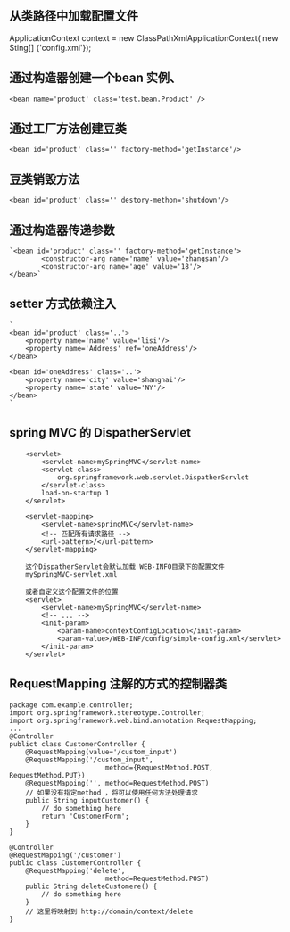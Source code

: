 
## 从类路径中加载配置文件

ApplicationContext context = new ClassPathXmlApplicationContext(
    new Sting[] {'config.xml'});

## 通过构造器创建一个bean 实例、

`<bean name='product' class='test.bean.Product' />`

## 通过工厂方法创建豆类

`<bean id='product' class='' factory-method='getInstance'/>`

## 豆类销毁方法

`<bean id='product' class='' destory-methon='shutdown'/>`

## 通过构造器传递参数

    `<bean id='product' class='' factory-method='getInstance'>
            <constructor-arg name='name' value='zhangsan'/>
            <constructor-arg name='age' value='18'/>
    </bean>`

## setter 方式依赖注入

    `
    <bean id='product' class='..'>
        <property name='name' value='lisi'/>
        <property name='Address' ref='oneAddress'/>
    </bean>

    <bean id='oneAddress' class='..'>
        <property name='city' value='shanghai'/>
        <property name='state' value='NY'/>
    </bean>
    `

## spring MVC 的 DispatherServlet

```
    <servlet>
        <servlet-name>mySpringMVC</servlet-name>
        <servlet-class>
            org.springframework.web.servlet.DispatherServlet
        </servlet-class>
        load-on-startup 1
    </servlet>

    <servlet-mapping>
        <servlet-name>springMVC</servlet-name>
        <!-- 匹配所有请求路径 -->
        <url-pattern>/</url-pattern>
    </servlet-mapping>

    这个DispatherServlet会默认加载 WEB-INFO目录下的配置文件
    mySpringMVC-servlet.xml

    或者自定义这个配置文件的位置
    <servlet>
        <servlet-name>mySpringMVC</servlet-name>
        <!-- ... -->
        <init-param>
            <param-name>contextConfigLocation</init-param>
            <param-value>/WEB-INF/config/simple-config.xml</servlet>
        </init-param>
    </servlet>
```


## RequestMapping 注解的方式的控制器类

```
package com.example.controller;
import org.springframework.stereotype.Controller;
import org.springframework.web.bind.annotation.RequestMapping;
...
@Controller
publict class CustomerController {
    @RequestMapping(value='/custom_input')
    @RequestMapping('/custom_input',
                        method={RequestMethod.POST, RequestMethod.PUT})
    @RequestMapping('', method=RequestMethod.POST)
    // 如果没有指定method ，将可以使用任何方法处理请求
    public String inputCustomer() {
        // do something here
        return 'CustomerForm';
    }
}

@Controller
@RequestMapping('/customer')
public class CustomerController {
    @RequestMapping('delete',
                        method=RequestMethod.POST)
    public String deleteCustomere() {
        // do something here
    }
    // 这里将映射到 http://domain/context/delete
}
```
